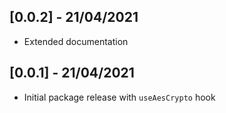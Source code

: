 ## [0.0.2] - 21/04/2021

* Extended documentation

## [0.0.1] - 21/04/2021

* Initial package release with `useAesCrypto` hook

